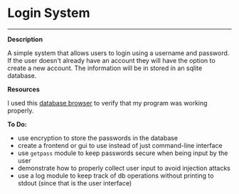 # Login System
___

**Description**

A simple system that allows users to login using a username and password.
If the user doesn't already have an account they will have the option to create a new account.
The information will be in stored in an sqlite database. 

**Resources**

I used this [database browser](https://sqlitebrowser.org/) to verify that my program was working properly.

**To Do:**

- use encryption to store the passwords in the database 
- create a frontend or gui to use instead of just command-line interface
- use `getpass` module to keep passwords secure when being input by the user
- demonstrate how to properly collect user input to avoid injection attacks
- use a log module to keep track of db operations without printing to stdout (since that is the user interface)
